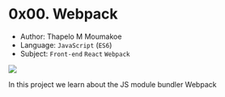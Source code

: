 # 0x00. Webpack

- Author: Thapelo M Moumakoe
- Language: `JavaScript` (`ES6`)
- Subject: `Front-end` `React` `Webpack`

![](https://s3.amazonaws.com/alx-intranet.hbtn.io/uploads/medias/2019/12/121b1f6534e60566e1de.png?X-Amz-Algorithm=AWS4-HMAC-SHA256&X-Amz-Credential=AKIARDDGGGOUSBVO6H7D%2F20240520%2Fus-east-1%2Fs3%2Faws4_request&X-Amz-Date=20240520T082307Z&X-Amz-Expires=86400&X-Amz-SignedHeaders=host&X-Amz-Signature=60d9546fa25ea2060ae213ec7b80f1d1f0eaf2f82ee323fb73059aeb922cf48d)

In this project we learn about the JS module bundler Webpack 
